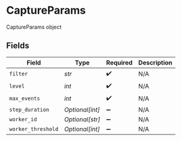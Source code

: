 # CaptureParams

CaptureParams object


## Fields

| Field              | Type               | Required           | Description        |
| ------------------ | ------------------ | ------------------ | ------------------ |
| `filter`           | *str*              | :heavy_check_mark: | N/A                |
| `level`            | *int*              | :heavy_check_mark: | N/A                |
| `max_events`       | *int*              | :heavy_check_mark: | N/A                |
| `step_duration`    | *Optional[int]*    | :heavy_minus_sign: | N/A                |
| `worker_id`        | *Optional[str]*    | :heavy_minus_sign: | N/A                |
| `worker_threshold` | *Optional[int]*    | :heavy_minus_sign: | N/A                |